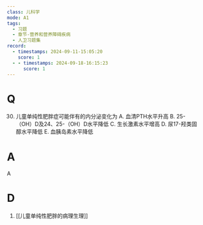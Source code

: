 ```yaml
---
class: 儿科学
mode: A1
tags:
  - 习题
  - 章节-营养和营养障碍疾病
  - 人卫习题集
record:
  - timestamps: 2024-09-11-15:05:20
    score: 1
  - - timestamps: 2024-09-18-16:15:23
      score: 1
---
```


# Q

30. 儿童单纯性肥胖症可能伴有的内分泌变化为
A. 血清PTH水平升高
B. 25-（OH）D及24、25-（OH）D水平降低
C. 生长激素水平增高
D. 尿17-羟类固醇水平降低
E. 血胰岛素水平降低
# A
A
# D
1. [[儿童单纯性肥胖的病理生理]]